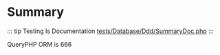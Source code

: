 # Summary

::: tip Testing Is Documentation
[tests/Database/Ddd/SummaryDoc.php](https://github.com/hunzhiwange/framework/blob/master/tests/Database/Ddd/SummaryDoc.php)
:::
    
QueryPHP ORM is 666